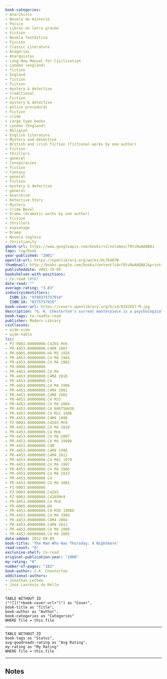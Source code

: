 ```yaml
---
book-categories:
- Anarchists
- Novela de misterio
- Police
- Libros en letra grande
- Fiction
- Novela fantástica
- Ficción
- Classic Literature
- Alegorías
- Anarquistas
- Long Now Manual for Civilization
- London (england)
- fiction
- England
- fiction
- Fiction
- mystery & detective
- traditional
- Fiction
- mystery & detective
- police procedural
- Fiction
- crime
- Large type books
- London (England)
- Religion
- English literature
- Mystery and detective
- British and irish fiction (fictional works by one author)
- Fiction
- thrillers
- general
- Conspiracies
- Fiction
- fantasy
- general
- Fiction
- mystery & detective
- general
- Anarchism
- Detective Story
- Mystery
- Crime Novel
- Drama (dramatic works by one author)
- Fiction
- thrillers
- espionage
- Drama
- Novela inglesa
- Christianity
gbook-url: https://www.googleapis.com/books/v1/volumes/f8tvDwAAQBAJ
tags: log/book
year-published: "2001"
openlib-url: https://openlibrary.org/works/OL76487W
thumbnail: http://books.google.com/books/content?id=f8tvDwAAQBAJ&printsec=frontcover&img=1&zoom=1&edge=curl&source=gbs_api
publisheddate: 2001-10-09
bookshelves-with-positions:
- to-read (#50)
date-read: ""
average-rating: "3.83"
industryidentifiers:
  ISBN_13: "9780375757914"
  ISBN_10: "0375757910"
book-cover-url: https://covers.openlibrary.org/b/id/8242857-M.jpg
description: "G. K. Chesterton's surreal masterpiece is a psychological thriller that centers on seven anarchists in turn-of-the-century London who call themselves by the names of the days of the week. Chesterton explores the meanings of their disguised identities in what is a fascinating mystery and, ultimately, a spellbinding allegory. As Jonathan Lethem remarks in his Introduction, The real characters are the ideas. Chesterton's nutty agenda is really quite simple: to expose moral relativism and parlor nihilism for the devils he believes them to be. This wouldn't be interesting at all, though, if he didn't also show such passion for giving the devil his due. He animates the forces of chaos and anarchy with every ounce of imaginative verve and rhetorical force in his body."
book-tags: to-readto-read
publisher: Modern Library
cssClasses:
- wide-view
- wide-table
lcc:
- PZ-0003.00000000.C4265 Mn6
- PR-4453.00000000.C4M4 2007
- PR-6005.00000000.H4 M3 1926
- PR-4453.00000000.C4 M4 1984
- PR-4453.00000000.C4 M4 2002
- PR-0000.00000000
- PR-4453.00000000.C4 M4
- PR-4453.00000000.C4M4 2018
- PR-4453.00000000.C4
- PR-4453.00000000.C4 M4 1996
- PR-4453.00000000.C4M4 2001
- PR-4453.00000000.C4M4 2002
- PR-4453.00000000.C4 M33
- PR-4453.00000000.C4 M4 2004
- PR-4453.00000000.C4 N46T56H38
- PR-4453.00000000.C4 M21 1986
- PR-4453.00000000.C4M4 1996
- PZ-0003.00000000.C4265 Mn9
- PR-4453.00000000.C4 M4 2010
- PR-4453.00000000.C4 Mn6
- PR-4453.00000000.C4 M4 2007
- PR-4453.00000000.C4 M4 1999b
- PR-4453.00000000.C4M
- PR-4453.00000000.C4M4 1986
- PR-4453.00000000.C4M4 2012
- PR-4453.00000000.C4 M41 1979
- PR-4453.00000000.C4 M4 1987
- PR-4453.00000000.C4 M4 1986
- PR-4453.00000000.C4 M4 1933
- PR-4453.00000000 C4
- PR-4453.00000000.C4 M4 2001
- PZ-0003.00000000
- PZ-0003.00000000.C4265
- PZ-0003.00000000.C4265Mn9
- PR-4453.00000000.C4 Mn9
- PR-6005.00000000.H4
- PR-4453.00000000.C4 M36 1908b
- PR-4453.00000000.C4 M4 1999
- PR-4453.00000000.C4M4 2004
- PR-4453.00000000.C4M4 2011
- PR-4453.00000000.C4 M4 2008
- PR-4453.00000000.C4 M4 2005
date-added: 2012-08-09
book-title: 'The Man Who Was Thursday: A Nightmare'
read-count: "0"
exclusive-shelf: to-read
original-publication-year: "1908"
my-rating: "0"
number-of-pages: "182"
book-author: G.K. Chesterton
additional-authors:
- Jonathan Lethem
- José Laurênio de Mello
---
```


```dataview
TABLE WITHOUT ID
("![]("+book-cover-url+")") as "Cover",
book-title as "Title",
book-author as "Author",
book-categories as "Categories"
WHERE file = this.file
```
---
```dataview
TABLE WITHOUT ID
book-tags as "Status",
avg-goodreads-rating as "Avg Rating",
my-rating as "My Rating"
WHERE file = this.file
```
---
## Notes


